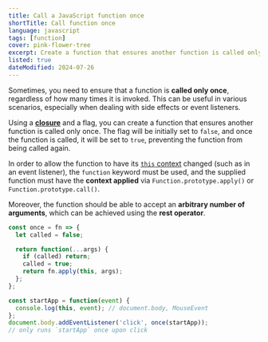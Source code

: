 ```yaml
---
title: Call a JavaScript function once
shortTitle: Call function once
language: javascript
tags: [function]
cover: pink-flower-tree
excerpt: Create a function that ensures another function is called only once.
listed: true
dateModified: 2024-07-26
---
```


Sometimes, you need to ensure that a function is **called only once**, regardless of how many times it is invoked. This can be useful in various scenarios, especially when dealing with side effects or event listeners.

Using a [**closure**](/js/s/closures) and a flag, you can create a function that ensures another function is called only once. The flag will be initially set to `false`, and once the function is called, it will be set to `true`, preventing the function from being called again.

In order to allow the function to have its [`this` context](/js/s/this) changed (such as in an event listener), the `function` keyword must be used, and the supplied function must have the **context applied** via `Function.prototype.apply()` or `Function.prototype.call()`.

Moreover, the function should be able to accept an **arbitrary number of arguments**, which can be achieved using the **rest operator**.

```js
const once = fn => {
  let called = false;

  return function(...args) {
    if (called) return;
    called = true;
    return fn.apply(this, args);
  };
};

const startApp = function(event) {
  console.log(this, event); // document.body, MouseEvent
};
document.body.addEventListener('click', once(startApp));
// only runs `startApp` once upon click
```
